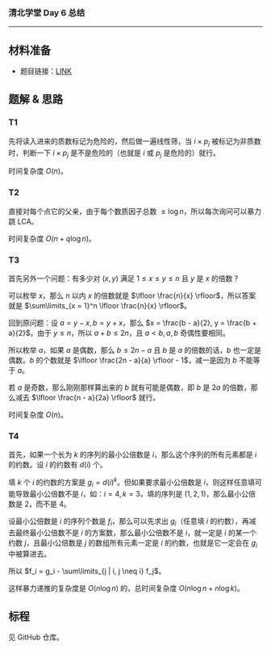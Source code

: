 ### 清北学堂 Day 6 总结

------------

## 材料准备

- 题目链接：[LINK](https://noip.ac/rs/problemset/show/250)

## 题解 & 思路

### T1

先将读入进来的质数标记为危险的，然后做一遍线性筛，当 $i \times p_j$ 被标记为非质数时，判断一下 $i \times p_j$ 是不是危险的（也就是 $i$ 或 $p_j$ 是危险的）就行。

时间复杂度 $O(n)$。

### T2

直接对每个点它的父亲，由于每个数质因子总数 $\le \log n$，所以每次询问可以暴力跳 LCA。

时间复杂度 $O(n + q \log n)$。

### T3

首先另外一个问题：有多少对 $(x, y)$ 满足 $1 \le x \le y \le n$ 且 $y$ 是 $x$ 的倍数？

可以枚举 $x$，那么 $n$ 以内 $x$ 的倍数就是 $\lfloor \frac{n}{x} \rfloor$，所以答案就是 $\sum\limits_{x = 1}^n \lfloor \frac{n}{x} \rfloor$。

回到原问题：设 $a = y - x, b = y + x$，那么 $x = \frac{b - a}{2}, y = \frac{b + a}{2}$。由于 $y \le n$，所以 $a + b \le 2n$，且 $a < b, a, b$ 奇偶性要相同。

所以枚举 $a$，如果 $a$ 是偶数，那么 $b \le 2n - a$ 且 $b$ 是 $a$ 的倍数的话，$b$ 也一定是偶数。$b$ 的个数就是 $\lfloor \frac{2n - a}{a} \rfloor - 1$，减一是因为 $b$ 不能等于 $a$。

若 $a$ 是奇数，那么刚刚那样算出来的 $b$ 就有可能是偶数，即 $b$ 是 $2a$ 的倍数，那么减去 $\lfloor \frac{n - a}{2a} \rfloor$  就行。

时间复杂度 $O(n)$。

### T4

首先，如果一个长为 $k$ 的序列的最小公倍数是 $i$，那么这个序列的所有元素都是 $i$ 的约数。设 $i$ 的约数有 $d(i)$ 个。

填 $k$ 个 $i$ 的约数的方案是 $g_i = d(i)^k$。但如果要求最小公倍数是 $i$，则这样任意填可能导致最小公倍数不是 $i$，如：$i = 4, k = 3$，填的序列是 $(1, 2, 1)$，那么最小公倍数是 $2$，而不是 $4$。

设最小公倍数是 $i$ 的序列个数是 $f_i$，那么可以先求出 $g_i$（任意填 $i$ 的约数），再减去最终最小公倍数不是 $i$ 的方案数，那么最小公倍数不是 $i$，就一定是 $i$ 的某一个约数 $j$，且最小公倍数是 $j$ 的数组所有元素一定是 $i$ 的约数，也就是它一定会在 $g_i$ 中被算进去。

所以 $f_i = g_i - \sum\limits_{j | i, j \neq i} f_j$。

这样暴力递推的复杂度是 $O(n \log n)$ 的，总时间复杂度 $O(n \log n + n \log k)$。

## 标程

见 GitHub 仓库。